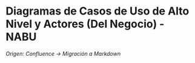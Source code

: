# Diagramas de Casos de Uso de Alto Nivel y Actores (Del Negocio) - NABU

_Origen: Confluence → Migración a Markdown_

